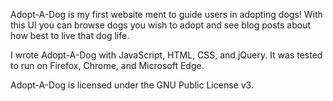 Adopt-A-Dog is my first website ment to guide users in adopting dogs!  With this UI you can browse dogs you wish to adopt and see blog posts about how best to live that dog life.

I wrote Adopt-A-Dog with JavaScript, HTML, CSS, and jQuery.  It was tested to run on Firefox, Chrome, and Microsoft Edge.

Adopt-A-Dog is licensed under the GNU Public License v3.